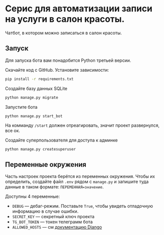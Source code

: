 # Серис для автоматизации записи на услуги в салон красоты.

Чатбот, в котором можно записаться в салон красоты.

## Запуск

Для запуска бота вам понадобится Python третьей версии.

Скачайте код с GitHub. Установите зависимости:

```sh
pip install -r requirements.txt
```

Создайте базу данных SQLite

```sh
python manage.py migrate
```

Запустите бота

```
python manage.py start_bot
```
На комманду `/start` должен отреагировать, значит проект развернулся, все ок.

Создайте суперпользователя для доступа к админке
```sh
python manage.py createsuperuser
```
## Переменные окружения

Часть настроек проекта берётся из переменных окружения. Чтобы их определить, создайте файл `.env` рядом с `manage.py` и запишите туда данные в таком формате: `ПЕРЕМЕННАЯ=значение`.

Доступны 4 переменные:
- `DEBUG` — дебаг-режим. Поставьте `True`, чтобы увидеть отладочную информацию в случае ошибки.
- `SECRET_KEY` — секретный ключ проекта
- `TG_BOT_TOKEN` — токен телеграмм бота
- `ALLOWED_HOSTS` — см [документацию Django](https://docs.djangoproject.com/en/4.2/ref/settings/#allowed-hosts)